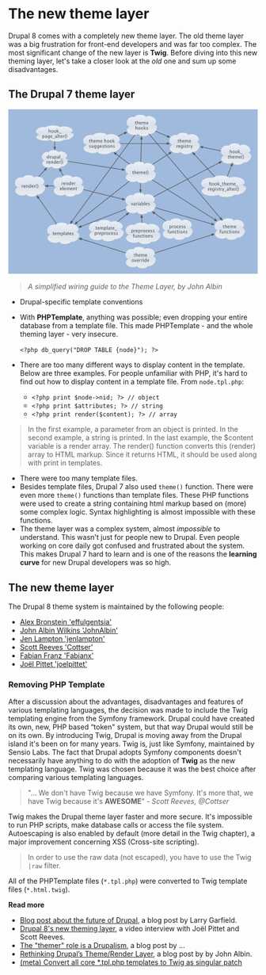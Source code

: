 # The new theme layer

Drupal 8 comes with a completely new theme layer. The old theme layer was a big frustration for front-end developers and was far too complex. The most significant change of the new layer is **Twig**. Before diving into this new theming layer, let's take a closer look at the *old* one and sum up some disadvantages.

## The Drupal 7 theme layer

![A simplified wiring guide to the Theme Layer](../img/theme-system.png)

> *A simplified wiring guide to the Theme Layer, by John Albin*

- Drupal-specific template conventions
- With **PHPTemplate**, anything was possible; even dropping your entire database from a template file. This made PHPTemplate - and the whole theming layer - very insecure.

  `<?php db_query("DROP TABLE {node}"); ?>`

- There are too many different ways to display content in the template. Below are three examples. For people unfamiliar with PHP, it's hard to find out how to display content in a template file.
  From `node.tpl.php`:
  - `<?php print $node->nid; ?> // object`
  - `<?php print $attributes; ?> // string`
  - `<?php print render($content); ?> // array`

> In the first example, a parameter from an object is printed. In the second example, a string is printed. In the last example, the $content variable is a render array. The render() function converts this (render) array to HTML markup. Since it returns HTML, it should be used along with print in templates.

- There were too many template files.
- Besides template files, Drupal 7 also used `theme()` function. There were even more `theme()` functions than template files. These PHP functions were used to create a string containing html markup based on (more) some complex logic. Syntax highlighting is almost impossible with these functions.
- The theme layer was a complex system, almost *impossible* to understand. This wasn't just for people new to Drupal. Even people working on core daily got confused and frustrated about the system. This makes Drupal 7 hard to learn and is one of the reasons the **learning curve** for new Drupal developers was so high.

## The new theme layer

The Drupal 8 theme system is maintained by the following people:

- [Alex Bronstein 'effulgentsia'](http://drupal.org/user/78040)
- [John Albin Wilkins 'JohnAlbin'](http://drupal.org/user/32095)
- [Jen Lampton 'jenlampton'](http://drupal.org/user/85586)
- [Scott Reeves 'Cottser'](http://drupal.org/user/1167326)
- [Fabian Franz 'Fabianx'](http://drupal.org/user/693738)
- [Joël Pittet 'joelpittet'](https://drupal.org/user/160302)

### Removing PHP Template

After a discussion about the advantages, disadvantages and features of various templating languages, the decision was made to include the Twig templating engine from the Symfony framework. Drupal could have created its own, new, PHP based “token" system, but that way Drupal would still be on its own. By introducing Twig, Drupal is moving away from the Drupal island it's been on for many years. Twig is, just like Symfony, maintained by Sensio Labs. The fact that Drupal adopts Symfony components doesn't necessarily have anything to do with the adoption of **Twig** as the new templating language. Twig was chosen because it was the best choice after comparing various templating languages.

> "… We don't have Twig because we have Symfony. It's more that,  we have Twig because it's **AWESOME**"
  *- Scott Reeves, @Cottser*

Twig makes the Drupal theme layer faster and more secure. It's impossible to run PHP scripts, make database calls or access the file system. Autoescaping is also enabled by default (more detail in the Twig chapter), a major improvement concerning XSS (Cross-site scripting).

> In order to use the raw data (not escaped), you have to use the Twig `|raw` filter.

All of the PHPTemplate files (`*.tpl.php`) were converted to Twig template files (`*.html.twig`).

**Read more**

- [Blog post about the future of Drupal](http://www.garfieldtech.com/blog/off-the-island-2013), a blog post by Larry Garfield.
- [Drupal 8's new theming layer](https://www.youtube.com/watch?v=Gp3lforZ3ZE), a video interview with Joël Pittet and Scott Reeves.
- [The "themer" role is a Drupalism](http://dqxtech.net/blog/2014-10-06/themer-role-drupalism), a blog post by …
- [Rethinking Drupal’s Theme/Render Layer](http://john.albin.net/drupal/arrays-of-doom), a blog post by by John Albin.
- [(meta) Convert all core *.tpl.php templates to Twig as singular patch](https://www.drupal.org/node/1987510)
